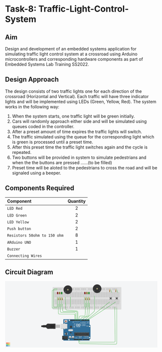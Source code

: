 # Task-8: Traffic-Light-Control-System

## Aim

Design and development of an embedded systems application for simulating traffic light control system at a crossroad using Arduino microcontrollers and corresponding hardware components as part of Embedded Systems Lab Training SS2022.


## Design Approach


The  design consists of two traffic lights one for each direction of the crossroad (Horizontal and Vertical). Each traffic will have three indicator lights and will be implemented using LEDs (Green, Yellow, Red). The system works in the following way:

1. When the system starts, one traffic light will be green initially.
2. Cars will randomly approach either side and will be simulated using queues coded in the controller.
3. After a preset amount of time expires the traffic lights will switch.
4. The traffic simulated using the queue for the corresponding light which is green is processed until a preset time.
5. After this preset time the traffic light switches again and the cycle is repeated.
6. Two buttons will be provided in system to simulate pedestrians and when the the buttons are pressed ......(to be filled)
7. Preset time will be aloted to the pedestrians to cross the road and will be signaled using a beeper.  


## Components Required


| Component                     | Quantity      |
| :-----------------------------|   :---:       |
| `LED Red`                     | 2             |
| `LED Green`                   | 2             |
| `LED Yellow`                  | 2             |
| `Push button`                 | 2             |
| `Resistors 50ohm to 150 ohm`  | 8             |
| `ARduino UNO`                 | 1             |
| `Buzzer`                      | 1             |
|`Connecting Wires`             |               |

## Circuit Diagram

![This is an image](Images/Diagram.png)



 




